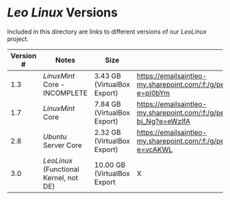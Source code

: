 # *Leo Linux* Versions
Included in this directory are links to different versions of our *LeoLinux* project.

| Version # | Notes | Size | Link |
| --- | --- | --- | --- |
| 1.3 | *LinuxMint* Core - INCOMPLETE | 3.43 GB (VirtualBox Export) | https://emailsaintleo-my.sharepoint.com/:f:/g/personal/chase_franse_saintleo_edu/EkI1VzzmfspFjiTxOEn2ou4BiXr3wUUwR2iBvFCXcUz_Jg?e=pI0bYm |
| 1.7 | *LinuxMint* Core | 7.84 GB (VirtualBox Export) | https://emailsaintleo-my.sharepoint.com/:f:/g/personal/chase_franse_saintleo_edu/Er4uiHl_qHhCkxPznihZaTEBR9tVWBCZUgCS_gya-bj_Ng?e=eWzlfA |
| 2.8 | *Ubuntu* Server Core | 2.32 GB (VirtualBox Export) | https://emailsaintleo-my.sharepoint.com/:f:/g/personal/chase_franse_saintleo_edu/EtnK8ZiLlA5Dup9OoOE3aHsBn53HzdiLJkTqfciKg8lv-g?e=vcAKWL |
| 3.0 | *LeoLinux* (Functional Kernel, not DE) | 10.00 GB (VirtualBox Export | X |
